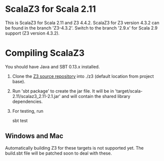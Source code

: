 ScalaZ3 for Scala 2.11
======================

This is ScalaZ3 for Scala 2.11 and Z3 4.4.2.
ScalaZ3 for Z3 version 4.3.2 can be found in the
branch 'Z3-4.3.2'. Switch to the branch '2.9.x' for
Scala 2.9 support (Z3 version 4.3.2).

Compiling ScalaZ3
=================

You should have Java and SBT 0.13.x installed.

1) Clone the [Z3 source repository](https://github.com/Z3Prover/z3.git) into
./z3 (default location from project base).

2) Run 'sbt package' to create the jar file. It will be in
'target/scala-2.11/scalaz3\_2.11-2.1.jar' and will contain the shared library
dependencies.

3) For testing, run

    sbt test

Windows and Mac
----------------------

Automatically building Z3 for these targets is not supported yet.
The build.sbt file will be patched soon to deal with these.
